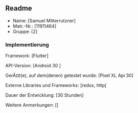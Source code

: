 ## Readme

- Name: [Samuel Mitterrutzner]
- Matr.-Nr.: [11911464]
- Gruppe: [2]

### Implementierung

Framework: [Flutter]

API-Version: [Android 30 ]

GerÃ¤t(e), auf dem(denen) getestet wurde:
[Pixel XL Api 30]

Externe Libraries und Frameworks:
[redux, http]

Dauer der Entwicklung:
[30 Stunden]

Weitere Anmerkungen:
[]

